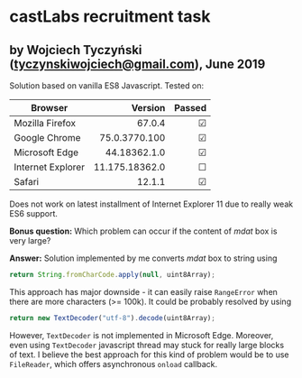 # castLabs recruitment task
## by Wojciech Tyczyński (tyczynskiwojciech@gmail.com), June 2019

Solution based on vanilla ES8 Javascript. Tested on:

| Browser           | Version        | Passed  |
| ----------------- | --------------:| -------:|
| Mozilla Firefox   | 67.0.4         | &#9745; |
| Google Chrome     | 75.0.3770.100  | &#9745; |
| Microsoft Edge    | 44.18362.1.0   | &#9745; |
| Internet Explorer | 11.175.18362.0 | &#9744; |
| Safari            | 12.1.1         | &#9745; |

Does not work on latest installment of Internet Explorer 11 due to really weak ES6 support.

**Bonus question:** Which problem can occur if the content of _mdat_ box is very large?

**Answer:** Solution implemented by me converts _mdat_ box to string using
```javascript
return String.fromCharCode.apply(null, uint8Array);
```
This approach has major downside - it can easily raise `RangeError` when there are more characters (>= 100k). It could be probably resolved by using
```javascript
return new TextDecoder("utf-8").decode(uint8Array);
```
However, `TextDecoder` is not implemented in Microsoft Edge. Moreover, even using `TextDecoder` javascript thread may stuck for really large blocks of text. I believe the best approach for this kind of problem would be to use `FileReader`, which offers asynchronous `onload` callback.
